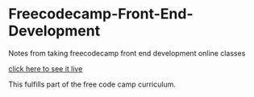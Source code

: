 # Freecodecamp-Front-End-Development
Notes from taking freecodecamp front end development online classes

[click here to see it live](https://amyzhao3969.github.io/Freecodecamp-Front-End-Development/)

This fulfills part of the free code camp curriculum.
